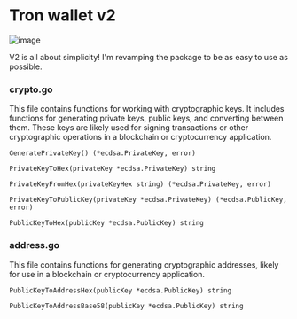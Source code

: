 # Tron wallet v2

![image](https://github.com/ranjbar-dev/tron-wallet/blob/main/assets/image.png?raw=true)


V2 is all about simplicity! I'm revamping the package to be as easy to use as possible.


### crypto.go 

This file contains functions for working with cryptographic keys. It includes functions for generating private keys, public keys, and converting between them. These keys are likely used for signing transactions or other cryptographic operations in a blockchain or cryptocurrency application.

`GeneratePrivateKey() (*ecdsa.PrivateKey, error)`

`PrivateKeyToHex(privateKey *ecdsa.PrivateKey) string`

`PrivateKeyFromHex(privateKeyHex string) (*ecdsa.PrivateKey, error)`

`PrivateKeyToPublicKey(privateKey *ecdsa.PrivateKey) (*ecdsa.PublicKey, error)`

`PublicKeyToHex(publicKey *ecdsa.PublicKey) string`

### address.go

This file contains functions for generating cryptographic addresses, likely for use in a blockchain or cryptocurrency application.

`PublicKeyToAddressHex(publicKey *ecdsa.PublicKey) string`

`PublicKeyToAddressBase58(publicKey *ecdsa.PublicKey) string`

